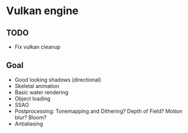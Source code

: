 # Vulkan engine

## TODO
- Fix vulkan cleanup


## Goal
- Good looking shadows (directional)
- Skeletal animation
- Basic water rendering
- Object loading
- SSAO
- Postprocessing: Tonemapping and Dithering? Depth of Field? Motion blur? Bloom?
- Antialiasing
